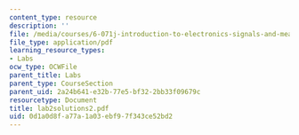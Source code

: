 ```yaml
---
content_type: resource
description: ''
file: /media/courses/6-071j-introduction-to-electronics-signals-and-measurement-spring-2006/0d1a0d8fa77a1a03ebf97f343ce52bd2_lab2solutions2.pdf
file_type: application/pdf
learning_resource_types:
- Labs
ocw_type: OCWFile
parent_title: Labs
parent_type: CourseSection
parent_uid: 2a24b641-e32b-77e5-bf32-2bb33f09679c
resourcetype: Document
title: lab2solutions2.pdf
uid: 0d1a0d8f-a77a-1a03-ebf9-7f343ce52bd2
---
```

